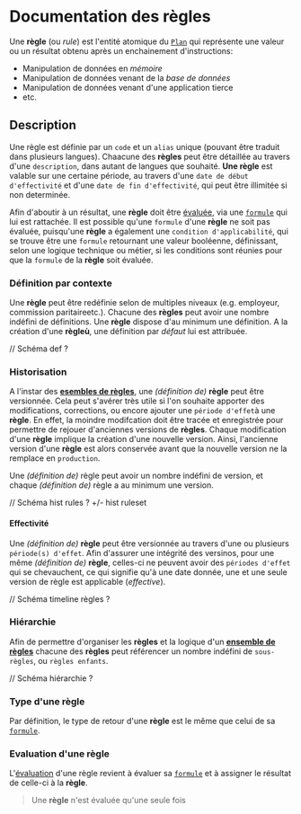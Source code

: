 # Documentation des règles

Une **règle** (ou _rule_) est l'entité atomique du [`Plan`][plan] qui représente une valeur ou un résultat obtenu après un enchainement d'instructions: 

- Manipulation de données en _mémoire_
- Manipulation de données venant de la _base de données_
- Manipulation de données venant d'une application tierce
- etc.

## Description

Une règle est définie par un `code` et un `alias` unique (pouvant être traduit dans plusieurs langues). Chaacune des **règles** peut être détaillée au travers d'une `description`, dans autant de langues que souhaité. **Une règle** est valable sur une certaine période, au travers d'une `date de début d'effectivité` et d'une `date de fin d'effectivité`, qui peut être illimitée si non determinée.

Afin d'aboutir à un résultat, une **règle** doit être [évaluée][evaluation], via une [`formule`][formula] qui lui est rattachée. Il est possible qu'une `formule` d'une **règle** ne soit pas évaluée, puisqu'une **règle** a également une `condition d'applicabilité`, qui se trouve être une `formule` retournant une valeur booléenne, définissant, selon une logique technique ou métier, si les conditions sont réunies pour que la `formule` de la **règle** soit évaluée.

### Définition par contexte

Une **règle** peut être redéfinie selon de multiples niveaux (e.g. employeur, commission paritaireetc.). Chacune des **règles** peut avoir une nombre indéfini de définitions. Une **règle** dispose d'au minimum une définition. A la création d'une **règleù**, une définition par _défaut_ lui est attribuée.

// Schéma def ?

### Historisation

A l'instar des [**esembles de règles**][ruleset], une _(définition de)_ **règle** peut être versionnée. Cela peut s'avérer très utile si l'on souhaite apporter des  modifications, corrections,  ou encore ajouter une `période d'effet`à une **règle**. En effet, la moindre modifcation doit être tracée et enregistrée pour permettre de rejouer d'anciennes versions de **règles**. Chaque modification d'une **règle** implique la création d'une nouvelle version. Ainsi, l'ancienne version d'une **règle** est alors conservée avant que la nouvelle version ne la remplace en `production`.

Une _(définition de)_ règle peut avoir un nombre indéfini de version, et chaque _(définition de)_ règle a au minimum une version.

// Schéma hist rules ? +/- hist ruleset

#### Effectivité

Une _(définition de)_ **règle** peut être versionnée au travers d'une ou plusieurs `période(s) d'effet`. Afin d'assurer une intégrité des versinos, pour une même _(définition de)_ **règle**, celles-ci ne peuvent avoir des `périodes d'effet` qui se chevauchent, ce qui signifie qu'à une date donnée, une et une seule version de règle est applicable (_effective_).

// Schéma timeline règles ?

### Hiérarchie

Afin de permettre d'organiser les **règles** et la logique d'un [**ensemble de règles**][ruleset] chacune des **règles** peut référencer un nombre indéfini de `sous-règles`, ou `règles enfants`.

// Schéma hiérarchie ?

### Type d'une règle

Par définition, le type de retour d'une **règle** est le même que celui de sa [`formule`][formula].

### Evaluation d'une règle

L'[évaluation][evaluation] d'une règle revient à évaluer sa [`formule`][formula] et à assigner le résultat de celle-ci à la **règle**.

> Une **règle** n'est évaluée qu'une seule fois

[plan]: ruleset.md#plan
[formula]: formula.md
[ruleset]: ruleset.md
[evaluation]: formula.md#evaluation